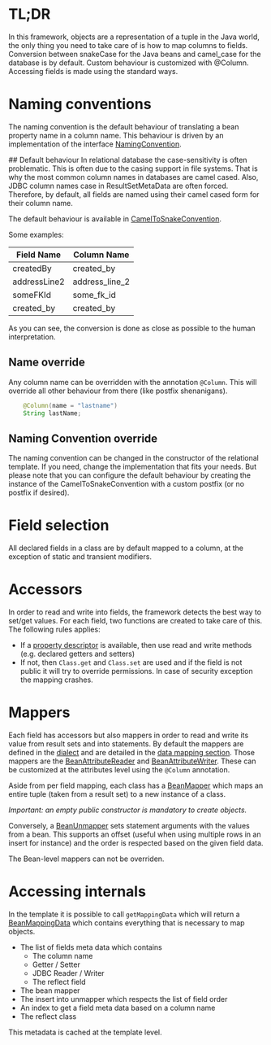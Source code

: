 # TL;DR
In this framework, objects are a representation of a tuple in the Java world, the only thing you need to take care of is how to map columns to fields. Conversion between snakeCase for the Java beans and camel_case for the database is by default. Custom behaviour is customized with @Column. Accessing fields is made using the standard ways.

# Naming conventions
The naming convention is the default behaviour of translating a bean property name in a column name. This behaviour is driven by an implementation of the interface [NamingConvention](../core/src/main/java/fr/petitl/relational/repository/template/bean/NamingConvention.java).                                                     

## Default behaviour
In relational database the case-sensitivity is often problematic. This is often due to the casing support in file systems. That is why the most common column names in databases are camel cased. Also, JDBC column names case in ResultSetMetaData are often forced. Therefore, by default, all fields are named using their camel cased form for their column name.

The default behaviour is available in [CamelToSnakeConvention](../core/src/main/java/fr/petitl/relational/repository/template/bean/CamelToSnakeConvention.java).

Some examples:

| Field Name   | Column Name    |
| ------------ |----------------|
| createdBy    | created_by     |
| addressLine2 | address_line_2 |
| someFKId     | some_fk_id     |
| created_by   | created_by     |

As you can see, the conversion is done as close as possible to the human interpretation.

## Name override
Any column name can be overridden with the annotation ```@Column```. This will override all other behaviour from there (like postfix shenanigans). 
```java
    @Column(name = "lastname")
    String lastName;
```

## Naming Convention override
The naming convention can be changed in the constructor of the relational template. If you need, change the implementation that fits your needs. But please note that you can configure the default behaviour by creating the instance of the CamelToSnakeConvention with a custom postfix (or no postfix if desired).

# Field selection
All declared fields in a class are by default mapped to a column, at the exception of static and transient modifiers.

# Accessors
In order to read and write into fields, the framework detects the best way to set/get values. For each field, two functions are created to take care of this. The following rules applies:
* If a [property descriptor](http://docs.spring.io/spring-framework/docs/current/javadoc-api/org/springframework/beans/BeanUtils.html#getPropertyDescriptor-java.lang.Class-java.lang.String-) is available, then use read and write methods (e.g. declared getters and setters)
* If not, then ```Class.get``` and ```Class.set``` are used and if the field is not public it will try to override permissions. In case of security exception the mapping crashes.

# Mappers
Each field has accessors but also mappers in order to read and write its value from result sets and into statements. By default the mappers are defined in the [dialect](Dialect.md) and are detailed in the [data mapping section](DataMapping.md). Those mappers are the [BeanAttributeReader](../core/src/main/java/fr/petitl/relational/repository/template/bean/BeanAttributeReader.java) and [BeanAttributeWriter](../core/src/main/java/fr/petitl/relational/repository/template/bean/BeanAttributeWriter.java). These can be customized at the attributes level using the ```@Column``` annotation.

Aside from per field mapping, each class has a [BeanMapper](../core/src/main/java/fr/petitl/relational/repository/template/bean/BeanMapper.java) which maps an entire tuple (taken from a result set) to a new instance of a class.

_Important: an empty public constructor is mandatory to create objects._
 
Conversely, a [BeanUnmapper](../core/src/main/java/fr/petitl/relational/repository/template/bean/BeanUnmapper.java) sets  statement arguments with the values from a bean. This supports an offset (useful when using multiple rows in an insert for instance) and the order is respected based on the given field data. 

The Bean-level mappers can not be overriden.

# Accessing internals
In the template it is possible to call ```getMappingData``` which will return a [BeanMappingData](../core/src/main/java/fr/petitl/relational/repository/template/bean/BeanMappingData.java) which contains everything that is necessary to map objects.
* The list of fields meta data which contains
    * The column name
    * Getter / Setter
    * JDBC Reader / Writer
    * The reflect field
* The bean mapper
* The insert into unmapper which respects the list of field order
* An index to get a field meta data based on a column name
* The reflect class

This metadata is cached at the template level.
